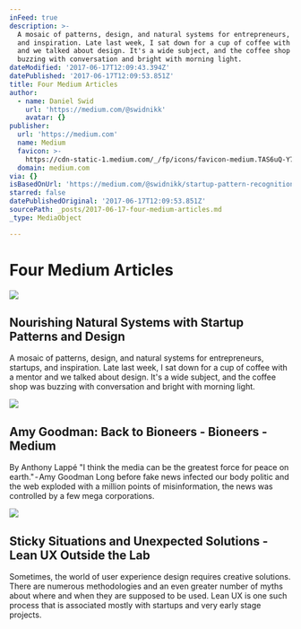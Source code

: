```yaml
---
inFeed: true
description: >-
  A mosaic of patterns, design, and natural systems for entrepreneurs, startups,
  and inspiration. Late last week, I sat down for a cup of coffee with a mentor
  and we talked about design. It's a wide subject, and the coffee shop was
  buzzing with conversation and bright with morning light.
dateModified: '2017-06-17T12:09:43.394Z'
datePublished: '2017-06-17T12:09:53.851Z'
title: Four Medium Articles
author:
  - name: Daniel Swid
    url: 'https://medium.com/@swidnikk'
    avatar: {}
publisher:
  url: 'https://medium.com'
  name: Medium
  favicon: >-
    https://cdn-static-1.medium.com/_/fp/icons/favicon-medium.TAS6uQ-Y7kcKgi0xjcYHXw.ico
  domain: medium.com
via: {}
isBasedOnUrl: 'https://medium.com/@swidnikk/startup-pattern-recognition-968bade9fef1'
starred: false
datePublishedOriginal: '2017-06-17T12:09:53.851Z'
sourcePath: _posts/2017-06-17-four-medium-articles.md
_type: MediaObject

---
```

# Four Medium Articles

<article style=""><img src="https://imgflo.herokuapp.com/graph/2b2431f8e7ba7b0/f6a15d82b348bd782ac616c95fd47ca8/noop.jpeg?input=https%3A%2F%2Fcdn-images-1.medium.com%2Fmax%2F1200%2F1*BlJ_5AuqLTCl3zNwYRBUzA.jpeg" /><h1>Nourishing Natural Systems with Startup Patterns and Design</h1><p>A mosaic of patterns, design, and natural systems for entrepreneurs, startups, and inspiration. Late last week, I sat down for a cup of coffee with a mentor and we talked about design. It's a wide subject, and the coffee shop was buzzing with conversation and bright with morning light.</p></article>

<article style=""><img src="https://imgflo.herokuapp.com/graph/2b2431f8e7ba7b0/0e02b7481f33a27881c94e9ead3aefe6/noop.jpg?input=https%3A%2F%2Fcdn-images-1.medium.com%2Fmax%2F800%2F0*INhJmyM-8rQ8Pw8S.jpg" /><h1>Amy Goodman: Back to Bioneers - Bioneers - Medium</h1><p>By Anthony Lappé "I think the media can be the greatest force for peace on earth." - Amy Goodman Long before fake news infected our body politic and the web exploded with a million points of misinformation, the news was controlled by a few mega corporations.</p></article>

<article style=""><img src="https://cdn-images-1.medium.com/max/1200/1*loPlsbUJkMQCdN4vOk2e0A.jpeg" /><h1>Sticky Situations and Unexpected Solutions - Lean UX Outside the Lab</h1><p>Sometimes, the world of user experience design requires creative solutions. There are numerous methodologies and an even greater number of myths about where and when they are supposed to be used. Lean UX is one such process that is associated mostly with startups and very early stage projects.</p></article>